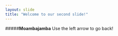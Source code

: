 ```yaml
---
layout: slide
title: "Welcome to our second slide!"
---
```

#####**Moambajamba**
Use the left arrow to go back!
